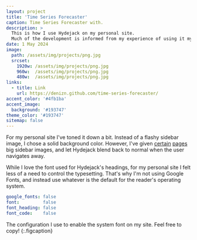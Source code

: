 ```yaml
---
layout: project
title: 'Time Series Forecaster'
caption: Time Series Forecaster with.
description: >
  This is how I use Hydejack on my personal site. 
  Much of the development is informed from my experience of using it myself, creating a tight feedback loop.
date: 1 May 2024
image: 
  path: /assets/img/projects/png.jpg
  srcset: 
    1920w: /assets/img/projects/png.jpg
    960w:  /assets/img/projects/png.jpg
    480w:  /assets/img/projects/png.jpg
links:
  - title: Link
    url: https://denizn.github.com/time-series-forecaster/
accent_color: '#4fb1ba'
accent_image:
  background: '#193747'
theme_color: '#193747'
sitemap: false
---
```


For my personal site I've toned it down a bit. Instead of a flashy sidebar image, I chose a solid background color.
However, I've given [certain](https://qwtel.com/projects/ducky-hunting/) [pages](https://qwtel.com/projects/blocky-blocks/) big sidebar images, and let Hydejack blend back to normal when the user navigates away.

While I love the font used for Hydejack's headings, for my personal site I felt less of a need to control the typesetting.
That's why I'm not using Google Fonts, and instead use whatever is the default for the reader's operating system.

```yml
google_fonts: false
font:         false
font_heading: false
font_code:    false
```

The configuration I use to enable the system font on my site. Feel free to copy!
{:.figcaption}

